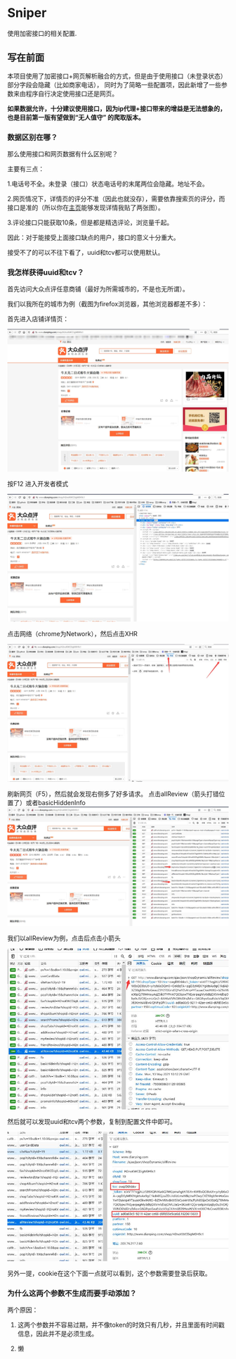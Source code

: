 # Sniper

使用加密接口的相关配置.

## 写在前面

本项目使用了加密接口+网页解析融合的方式，但是由于使用接口（未登录状态）部分字段会隐藏（比如商家电话），
同时为了简略一些配置项，因此新增了一些参数来由程序自行决定使用接口还是网页。

**如果数据允许，十分建议使用接口，因为ip代理+接口带来的增益是无法想象的，也是目前第一版有望做到“无人值守”
的爬取版本。**

### 数据区别在哪？

那么使用接口和网页数据有什么区别呢？

主要有三点：

1.电话号不全。未登录（接口）状态电话号的末尾两位会隐藏。地址不会。

2.网页情况下，详情页的评分不准（因此也就没存），需要依靠搜索页的评分，而接口是准的（所以你在[主页](https://github.com/Sniper970119/dianping_spider#%E5%95%86%E5%AE%B6%E8%AF%A6%E6%83%85%E9%A1%B5%E5%B1%95%E7%A4%BA )能够发现详情我贴了两张图）。

3.评论接口只能获取10条，但是都是精选评论，浏览量千起。

因此：对于能接受上面接口缺点的用户，接口的意义十分重大。

接受不了的可以不往下看了，uuid和tcv都可以使用默认。

### 我怎样获得uuid和tcv？

首先访问大众点评任意商铺（最好为所需城市的，不是也无所谓）。

我们以我所在的城市为例（截图为firefox浏览器，其他浏览器都差不多）：

首先进入店铺详情页：

![image](../imgs/show1.jpg)

按F12 进入开发者模式

![image](../imgs/show2.jpg)

点击网络（chrome为Network），然后点击XHR

![image](../imgs/show3.jpg)

刷新网页（F5），然后就会发现右侧多了好多请求。
点击allReview（箭头打错位置了）或者basicHiddenInfo
![image](../imgs/show4.jpg)

我们以allReview为例，点击后点击小箭头

![image](../imgs/show5.jpg)

然后就可以发现uuid和tcv两个参数，复制到配置文件中即可。

![image](../imgs/show6.jpg)

另外一提，cookie在这个下面一点就可以看到，这个参数需要登录后获取。

### 为什么这两个参数不生成而要手动添加？

两个原因：

1. 这两个参数并不容易过期，并不像token的时效只有几秒，并且里面有时间戳信息，因此并不是必须生成。

2. 懒